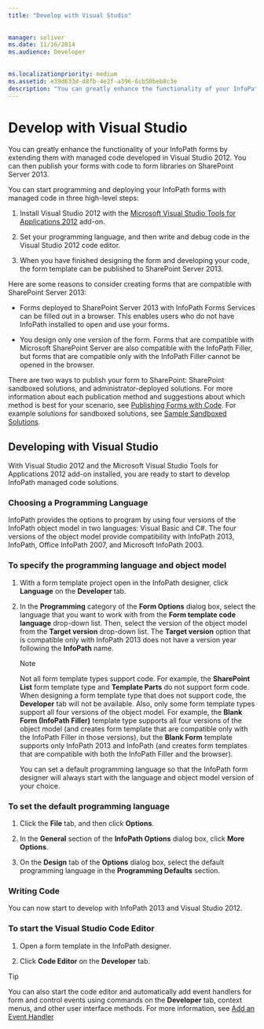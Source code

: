 ```yaml
---
title: "Develop with Visual Studio"
 
 
manager: soliver
ms.date: 11/16/2014
ms.audience: Developer
 
 
ms.localizationpriority: medium
ms.assetid: e39d633d-d8fb-4e2f-a396-6cb50beb8c3e
description: "You can greatly enhance the functionality of your InfoPath forms by extending them with managed code developed in Visual Studio 2012. You can then publish your forms with code to form libraries on SharePoint Server 2013."
---
```


# Develop with Visual Studio

You can greatly enhance the functionality of your InfoPath forms by extending them with managed code developed in Visual Studio 2012. You can then publish your forms with code to form libraries on SharePoint Server 2013.
  
You can start programming and deploying your InfoPath forms with managed code in three high-level steps:
  
1. Install Visual Studio 2012 with the [Microsoft Visual Studio Tools for Applications 2012](https://www.microsoft.com/download/details.aspx?id=38807) add-on. 
    
2. Set your programming language, and then write and debug code in the Visual Studio 2012 code editor.
    
3. When you have finished designing the form and developing your code, the form template can be published to SharePoint Server 2013.
    
Here are some reasons to consider creating forms that are compatible with SharePoint Server 2013:
  
- Forms deployed to SharePoint Server 2013 with InfoPath Forms Services can be filled out in a browser. This enables users who do not have InfoPath installed to open and use your forms.
    
- You design only one version of the form. Forms that are compatible with Microsoft SharePoint Server are also compatible with the InfoPath Filler, but forms that are compatible only with the InfoPath Filler cannot be opened in the browser.
    
There are two ways to publish your form to SharePoint: SharePoint sandboxed solutions, and administrator-deployed solutions. For more information about each publication method and suggestions about which method is best for your scenario, see [Publishing Forms with Code](publishing-forms-with-code.md). For example solutions for sandboxed solutions, see [Sample Sandboxed Solutions](sample-sandboxed-solutions.md).
  
## Developing with Visual Studio

With Visual Studio 2012 and the Microsoft Visual Studio Tools for Applications 2012 add-on installed, you are ready to start to develop InfoPath managed code solutions.
  
### Choosing a Programming Language

InfoPath provides the options to program by using four versions of the InfoPath object model in two languages: Visual Basic and C#. The four versions of the object model provide compatibility with InfoPath 2013, InfoPath, Office InfoPath 2007, and Microsoft InfoPath 2003.
  
### To specify the programming language and object model

1. With a form template project open in the InfoPath designer, click **Language** on the **Developer** tab. 
    
2. In the **Programming** category of the **Form Options** dialog box, select the language that you want to work with from the **Form template code language** drop-down list. Then, select the version of the object model from the **Target version** drop-down list. The **Target version** option that is compatible only with InfoPath 2013 does not have a version year following the **InfoPath** name. 
    
    > [!NOTE]
    > Not all form template types support code. For example, the **SharePoint List** form template type and **Template Parts** do not support form code. When designing a form template type that does not support code, the **Developer** tab will not be available. Also, only some form template types support all four versions of the object model. For example, the **Blank Form (InfoPath Filler)** template type supports all four versions of the object model (and creates form template that are compatible only with the InfoPath Filler in those versions), but the **Blank Form** template supports only InfoPath 2013 and InfoPath (and creates form templates that are compatible with both the InfoPath Filler and the browser). 
  
    You can set a default programming language so that the InfoPath form designer will always start with the language and object model version of your choice.
    
### To set the default programming language

1. Click the **File** tab, and then click **Options**.
    
2. In the **General** section of the **InfoPath Options** dialog box, click **More Options**.
    
3. On the **Design** tab of the **Options** dialog box, select the default programming language in the **Programming Defaults** section. 
    
### Writing Code

You can now start to develop with InfoPath 2013 and Visual Studio 2012. 
  
### To start the Visual Studio Code Editor

1. Open a form template in the InfoPath designer.
    
2. Click **Code Editor** on the **Developer** tab. 
    
> [!TIP]
> You can also start the code editor and automatically add event handlers for form and control events using commands on the **Developer** tab, context menus, and other user interface methods. For more information, see [Add an Event Handler](how-to-add-an-event-handler.md)
  

